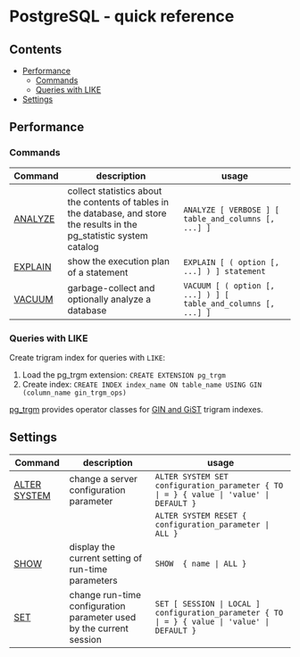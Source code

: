 # PostgreSQL - quick reference

## Contents
- [Performance](#performance)
    - [Commands](#commands)
    - [Queries with LIKE](#queries-with-like)
- [Settings](#settings)

## Performance

### Commands
| Command | description | usage |
| ------------| ----------- | --------- |
|[ANALYZE](https://www.postgresql.org/docs/current/sql-analyze.html)|collect statistics about the contents of tables in the database, and store the results in the pg_statistic system catalog|`ANALYZE [ VERBOSE ] [ table_and_columns [, ...] ]`|
|[EXPLAIN](https://www.postgresql.org/docs/current/sql-explain.html)|show the execution plan of a statement|`EXPLAIN [ ( option [, ...] ) ] statement`|
|[VACUUM](https://www.postgresql.org/docs/current/sql-vacuum.html)|garbage-collect and optionally analyze a database|`VACUUM [ ( option [, ...] ) ] [ table_and_columns [, ...] ]`|

### Queries with LIKE
Create trigram index for queries with `LIKE`:
1. Load the pg_trgm extension: `CREATE EXTENSION pg_trgm`
1. Create index: `CREATE INDEX index_name ON table_name USING GIN (column_name gin_trgm_ops)`

[pg_trgm](https://www.postgresql.org/docs/current/pgtrgm.html) provides operator classes for [GIN and GiST](https://www.postgresql.org/docs/current/textsearch-indexes.html) trigram indexes.

## Settings
| Command | description | usage |
| ------------| ----------- | --------- |
|[ALTER SYSTEM](https://www.postgresql.org/docs/current/sql-altersystem.html)|change a server configuration parameter|`ALTER SYSTEM SET configuration_parameter { TO \| = } { value \| 'value' \| DEFAULT }`|
|||`ALTER SYSTEM RESET { configuration_parameter \| ALL } `|
|[SHOW](https://www.postgresql.org/docs/current/sql-show.html)|display the current setting of run-time parameters|`SHOW  { name \| ALL }`|
|[SET](https://www.postgresql.org/docs/current/sql-set.html)|change run-time configuration parameter used by the current session|`SET [ SESSION \| LOCAL ] configuration_parameter { TO \| = } { value \| 'value' \| DEFAULT }`|
